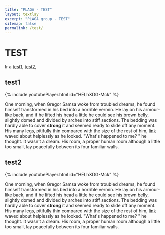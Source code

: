 ```yaml
---
title: "PLAGA - TEST"
layout: textlay
excerpt: "PLAGA group - TEST"
sitemap: false
permalink: /test/
---
```


# TEST

  <div id="homeid" class="col-sm-8">


Ir a [test1](#test1), [test2](#test2), 


## test1

{% include youtubePlayer.html id="HELhXDG-Mck" %}

<p>One morning, when Gregor Samsa woke from troubled 
dreams, he found himself transformed in his bed into 
a horrible vermin. He lay on his armour-like back, 
and if he lifted his head a little he could see his 
brown belly, slightly domed and divided by arches into 
stiff sections. The bedding was hardly able to cover 
<strong>strong</strong> it and seemed ready to slide 
off any moment. His many legs, pitifully thin 
compared with the size of the rest of him, 
<a class="external ext" href="#">link</a> waved about 
helplessly as he looked. "What's happened to me? " he 
thought. It wasn't a dream. His room, a proper human 
room although a little too small, lay peacefully 
between its four familiar walls.</p>



## test2

{% include youtubePlayer.html id="HELhXDG-Mck" %}

<p>One morning, when Gregor Samsa woke from troubled 
dreams, he found himself transformed in his bed into 
a horrible vermin. He lay on his armour-like back, 
and if he lifted his head a little he could see his 
brown belly, slightly domed and divided by arches into 
stiff sections. The bedding was hardly able to cover 
<strong>strong</strong> it and seemed ready to slide 
off any moment. His many legs, pitifully thin 
compared with the size of the rest of him, 
<a class="external ext" href="#">link</a> waved about 
helplessly as he looked. "What's happened to me? " he 
thought. It wasn't a dream. His room, a proper human 
room although a little too small, lay peacefully 
between its four familiar walls.</p>



  </div>	   
